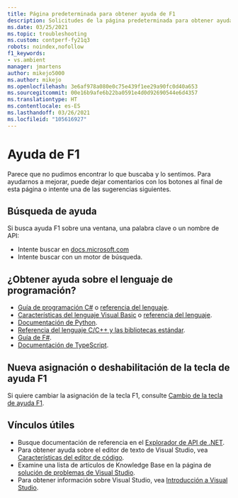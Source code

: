 ```yaml
---
title: Página predeterminada para obtener ayuda de F1
description: Solicitudes de la página predeterminada para obtener ayuda F1 para Visual Studio
ms.date: 03/25/2021
ms.topic: troubleshooting
ms.custom: contperf-fy21q3
robots: noindex,nofollow
f1_keywords:
- vs.ambient
manager: jmartens
author: mikejo5000
ms.author: mikejo
ms.openlocfilehash: 3e6af978a080e0c75e439f1ee29a90fc0d40a653
ms.sourcegitcommit: 00e16b9afe6b22ba0591e4d0d92690544e6d4357
ms.translationtype: HT
ms.contentlocale: es-ES
ms.lasthandoff: 03/26/2021
ms.locfileid: "105616927"
---
```

# <a name="f1-help"></a>Ayuda de F1

Parece que no pudimos encontrar lo que buscaba y lo sentimos. Para ayudarnos a mejorar, puede dejar comentarios con los botones al final de esta página o intente una de las sugerencias siguientes.

## <a name="search-for-help"></a>Búsqueda de ayuda

Si busca ayuda F1 sobre una ventana, una palabra clave o un nombre de API:

- Intente buscar en [docs.microsoft.com](/)
- Intente buscar con un motor de búsqueda.

## <a name="get-help-for-your-programming-language"></a>¿Obtener ayuda sobre el lenguaje de programación?

- [Guía de programación C#](/dotnet/csharp/programming-guide/) o [referencia del lenguaje](/dotnet/csharp/language-reference/).
- [Características del lenguaje Visual Basic](/dotnet/visual-basic/programming-guide/language-features/) o [referencia del lenguaje](/dotnet/visual-basic/language-reference/).
- [Documentación de Python](https://docs.python.org/).
- [Referencia del lenguaje C/C++ y las bibliotecas estándar](/cpp/cpp/c-cpp-language-and-standard-libraries).
- [Guía de F#](/dotnet/fsharp/).
- [Documentación de TypeScript](https://www.typescriptlang.org/docs).

## <a name="re-map-or-disable-the-f1-help-key"></a>Nueva asignación o deshabilitación de la tecla de ayuda F1

Si quiere cambiar la asignación de la tecla F1, consulte [Cambio de la tecla de ayuda F1](../not-in-toc/change-f1-help-key.md).

## <a name="useful-links"></a>Vínculos útiles

- Busque documentación de referencia en el [Explorador de API de .NET](/dotnet/api/).
- Para obtener ayuda sobre el editor de texto de Visual Studio, vea [Características del editor de código](../../ide/writing-code-in-the-code-and-text-editor.md).
- Examine una lista de artículos de Knowledge Base en la página de [solución de problemas de Visual Studio](/troubleshoot/visualstudio/welcome-visual-studio/).
- Para obtener información sobre Visual Studio, vea [Introducción a Visual Studio](../../get-started/visual-studio-ide.md).